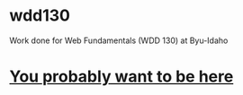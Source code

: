 # wdd130
Work done for Web Fundamentals (WDD 130) at Byu-Idaho

# [You probably want to be here](https://slaugaus.github.io/wdd130)
